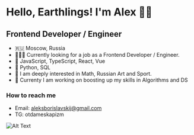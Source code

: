 # Hello, Earthlings! I'm Alex 🥷🏻
## Frontend Developer / Engineer 

- 🇷🇺 Moscow, Russia
- 👨🏻‍💻 Currently looking for a job as a Frontend Developer / Engineer.
- 💞️ JavaScript, TypeScript, React, Vue
- 🦊 Python, SQL
- 🦦 I am deeply interested in Math, Russian Art and Sport.
- 🌲 Currenty I am working on boosting up my skills in Algorithms and DS

### How to reach me 

- Email: aleksborislavskij@gmail.com
- TG: otdameskapizm

![Alt Text](https://media.giphy.com/media/6heBQSjt2IoA8/giphy.gif)

<!---
Saimon398/Saimon398 is a ✨ special ✨ repository because its `README.md` (this file) appears on your GitHub profile.
You can click the Preview link to take a look at your changes.
--->
